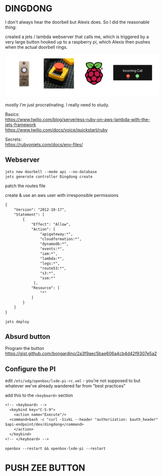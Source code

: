 # DINGDONG

I don't always hear the doorbell but Alexis does.
So I did the reasonable thing: 
 
created a jets / lambda webserver that calls me, which is triggered by a very large button hooked up to a raspberry pi, which Alexis then pushes when the actual doorbell rings.  
 
![alexis-not-pictured](topography.png)
 
mostly I'm just procratinating. I really need to study.
 
 
 
Basics:  
https://www.twilio.com/blog/serverless-ruby-on-aws-lambda-with-the-jets-framework  
https://www.twilio.com/docs/voice/quickstart/ruby  

Secrets:  
https://rubyonjets.com/docs/env-files/  


## Webserver 
 
```
jets new doorbell --mode api --no-database
jets generate controller Dingdong create
```
patch the routes file 
 
create & use an aws user with irresponsible permissions 
```
{
    "Version": "2012-10-17",
    "Statement": [
        {
            "Effect": "Allow",
            "Action": [
                "apigateway:*",
                "cloudformation:*",
                "dynamodb:*",
                "events:*",
                "iam:*",
                "lambda:*",
                "logs:*",
                "route53:*",
                "s3:*",
                "ssm:*"
             ],
            "Resource": [
                "*"
            ]
        }
    ]
}
```
 
`jets deploy` 
 
 
 
## Absurd button
 
Program the button 
https://gist.github.com/bongardino/2a3f9aec5bae606a4cb4d42f9307e5a2 

## Configure the PI
edit `/etc/xdg/openbox/lxde-pi-rc.xml` - you're not supposed to but whatever we've already wandered far from "best practices" 

add this to the `<keyboard>` section
```
<!-- <keyboard> -->
  <keybind key="C-S-9">
    <action name="Execute"/>
  <command>bash -c "curl -SivkL --header "authorization: $auth_header" $api-endpoint/dev/dingdong</command>
    </action>
  </keybind>
<!-- </keyboard> -->
```
 
`openbox --restart && openbox-lxde-pi --restart` 
 
# PUSH ZEE BUTTON
